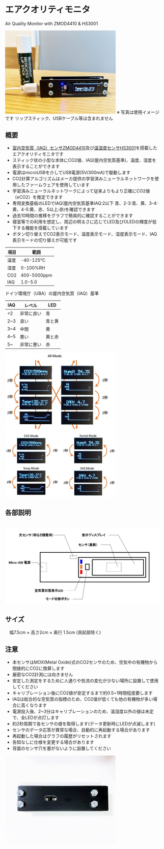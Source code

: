 # エアクオリティモニタ 
 Air Quality Monitor with ZMOD4410 & HS3001

  <img src="https://github.com/meerstern/Air_Quality_Monitor/blob/main/IMG/img1.jpg" width="360">
  ※ 写真は使用イメージです リップスティック、USBケーブル等は含まれません  

 ## 概要 
  *  [室内空気質（IAQ）センサZMOD4410][1]及び[温湿度センサHS3001][2]を搭載したエアクオリティモニタです 
  * スティック状の小型な本体にCO2値、IAQ(屋内空気質基準)、温度、湿度を表示することができます  
  * 電源はmicroUSBを介してUSB電源(5V/300mA)で駆動します  
  * CO2計算アルゴリズムはメーカ提供の学習済みニューラルネットワークを使用したファームウェアを使用しています  
  * 学習済みニューラルネットワークによって従来よりもより正確にCO2値（eCO2）を推定できます  
  * 専用変換基板のLEDでIAQ(屋内空気質基準IAQ:2以下 青、2-3:青、黄、3-4:黄、4-5:黄、赤、5以上:赤)を確認できます 
  * 過去10時間の推移をグラフで簡易的に確認することができます  
  * 寝室等での利用を想定し、周辺の明るさに応じてLED及びOLEDの輝度が低下する機能を搭載しています  
  * ボタン切り替えでCO2表示モード、温度表示モード、湿度表示モード、IAQ表示モードの切り替えが可能です  

   
  |  項目  |  範囲  | 
| ---- | ---- | 
|  温度  |  -40-125℃  |   
|  湿度  |  0-100%RH  | 
|  CO2  |  400-5000ppm  |  
|  IAQ  |  1.0-5.0  |  
    
 ドイツ環境庁（UBA）の屋内空気質（IAQ）基準
 
  |  IAQ  |  レベル  |  LED  |
| ---- | ---- | ---- |
|  <2  |  非常に良い  |  青  |
|  2~3  |  良い  |  青と黄  |
|  3~4  |  中間  |  黄  |
|  4~5  |  悪い  |  黄と赤  |
|  5~  |  非常に悪い | 赤 |
    
  <img src="https://github.com/meerstern/Air_Quality_Monitor/blob/main/IMG/img2.jpg" width="360"> 

  <img src="https://github.com/meerstern/Air_Quality_Monitor/blob/main/IMG/img3.jpg" width="360"> 
  
## 各部説明 
　
  <img src="https://github.com/meerstern/Air_Quality_Monitor/blob/main/IMG/img5.jpg" width="560"> 
  　
## サイズ
　幅7.5cm × 高さ2cm × 奥行 1.5cm (突起部除く)

## 注意 
 * 本センサはMOX(Metal Oxide)式のCO2センサのため、空気中の有機物から間接的にCO2に換算します  
 * 厳密なCO2計測には向きません  
 * 安定した測定をするために人通りや気流の変化が少ない場所に設置して使用してください  
 * キャリブレーション後にCO2値が安定するまで約0.5~1時間程度要します  
 * IAQは総合的な空気質の指標のため、CO2値が低くても他の有機物が多い場合に高くなります  
 * 電源投入後、2~3分はキャリブレーションのため、温湿度以外の値は未定で、全LEDが点灯します  
 * 約2秒周期で各センサの値を取得します(データ更新時にLEDが点滅します)  
 * センサのデータ応答が異常な場合、自動的に再起動する場合があります  
 * 再起動した場合はグラフの履歴がリセットされます  
 * 告知なしに仕様を変更する場合があります   
 * 背面のセンサ穴を塞がないように設置してください   

  <img src="https://github.com/meerstern/Air_Quality_Monitor/blob/main/IMG/img4.jpg" width="360"> 
  
[1]: https://www.idt.com/jp/ja/products/sensor-products/gas-sensors/zmod4410-indoor-air-quality-sensor-platform
[2]: https://www.idt.com/us/ja/products/sensor-products/humidity-sensors/hs3001-high-performance-relative-humidity-and-temperature-sensor

